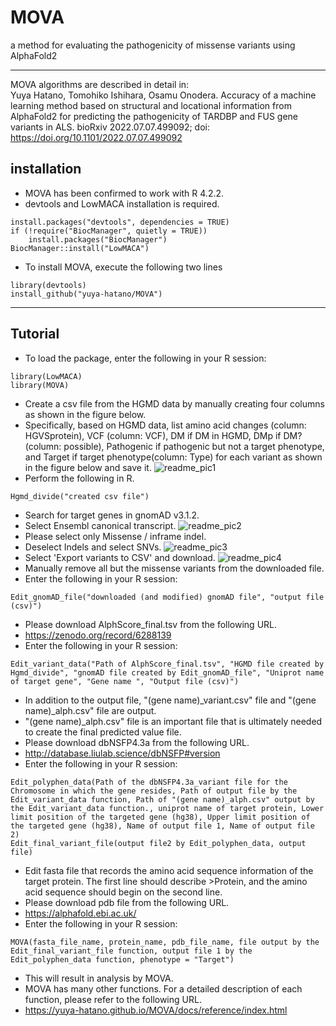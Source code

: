 # MOVA
a method for evaluating the pathogenicity of missense variants using AlphaFold2
***
MOVA algorithms are described in detail in:  
Yuya Hatano, Tomohiko Ishihara,  Osamu Onodera. Accuracy of a machine learning method based on structural and locational information from AlphaFold2 for predicting the pathogenicity of TARDBP and FUS gene variants in ALS. bioRxiv 2022.07.07.499092; doi: https://doi.org/10.1101/2022.07.07.499092
## installation
- MOVA has been confirmed to work with R 4.2.2.
- devtools and LowMACA installation is required.

```
install.packages("devtools", dependencies = TRUE)
if (!require("BiocManager", quietly = TRUE))
    install.packages("BiocManager")
BiocManager::install("LowMACA")
```

- To install MOVA, execute the following two lines

```
library(devtools)
install_github("yuya-hatano/MOVA")
```
***
## Tutorial

- To load the package, enter the following in your R session:
```
library(LowMACA)
library(MOVA)
```
- Create a csv file from the HGMD data by manually creating four columns as shown in the figure below.
- Specifically, based on HGMD data, list amino acid changes (column: HGVSprotein), VCF (column: VCF), DM if DM in HGMD, DMp if DM? (column: possible), Pathogenic if pathogenic but not a target phenotype, and Target if target phenotype(column: Type) for each variant as shown in the figure below and save it. 
![readme_pic1](https://user-images.githubusercontent.com/108056381/226163655-e107e999-751a-4c11-8eb8-a7b7e8afc4a6.png)
- Perform the following in R.
```
Hgmd_divide("created csv file")
```
- Search for target genes in gnomAD v3.1.2.
- Select Ensembl canonical transcript.
![readme_pic2](https://user-images.githubusercontent.com/108056381/226165662-1cf3d48a-5c20-44a6-a800-8da242bccdb1.png)
- Please select only Missense / inframe indel.
- Deselect Indels and select SNVs.
![readme_pic3](https://user-images.githubusercontent.com/108056381/226166217-7bf41609-458e-4cf6-9717-cfcf4b1bc3d2.png)
- Select 'Export variants to CSV' and download.
![readme_pic4](https://user-images.githubusercontent.com/108056381/226166553-c767cbeb-64f7-405c-a172-cc2ad332a5df.png)
- Manually remove all but the missense variants from the downloaded file.
- Enter the following in your R session:
```
Edit_gnomAD_file("downloaded (and modified) gnomAD file", "output file (csv)")
```
- Please download AlphScore_final.tsv from the following URL.
- https://zenodo.org/record/6288139
- Enter the following in your R session:
```
Edit_variant_data("Path of AlphScore_final.tsv", "HGMD file created by Hgmd_divide", "gnomAD file created by Edit_gnomAD_file", "Uniprot name of target gene", "Gene name ", "Output file (csv)")
```
- In addition to the output file, "(gene name)_variant.csv" file and "(gene name)_alph.csv" file are output. 
- "(gene name)_alph.csv" file is an important file that is ultimately needed to create the final predicted value file.
- Please download dbNSFP4.3a from the following URL.
- http://database.liulab.science/dbNSFP#version
- Enter the following in your R session:
```
Edit_polyphen_data(Path of the dbNSFP4.3a_variant file for the Chromosome in which the gene resides, Path of output file by the Edit_variant_data function, Path of "(gene name)_alph.csv" output by the Edit_variant_data function., uniprot name of target protein, Lower limit position of the targeted gene (hg38), Upper limit position of the targeted gene (hg38), Name of output file 1, Name of output file 2)
Edit_final_variant_file(output file2 by Edit_polyphen_data, output file)
```
- Edit fasta file that records the amino acid sequence information of the target protein. The first line should describe >Protein, and the amino acid sequence should begin on the second line.
- Please download pdb file from the following URL.
- https://alphafold.ebi.ac.uk/
- Enter the following in your R session:
```
MOVA(fasta_file_name, protein_name, pdb_file_name, file output by the Edit_final_variant_file function, output file 1 by the Edit_polyphen_data function, phenotype = "Target")
```
- This will result in analysis by MOVA.
- MOVA has many other functions. For a detailed description of each function, please refer to the following URL.
- https://yuya-hatano.github.io/MOVA/docs/reference/index.html
